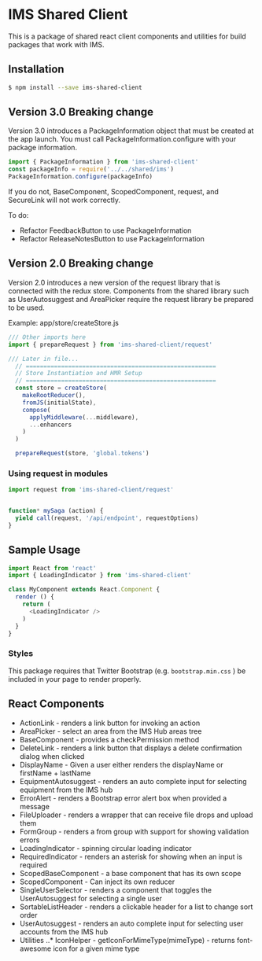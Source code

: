 # IMS Shared Client
This is a package of shared react client components and utilities for build packages that work with IMS.

## Installation
```bash
$ npm install --save ims-shared-client
```

## Version 3.0 Breaking change
Version 3.0 introduces a PackageInformation object that must be created at the app launch. You must call PackageInformation.configure with your package information.

```js
import { PackageInformation } from 'ims-shared-client'
const packageInfo = require('../../shared/ims')
PackageInformation.configure(packageInfo)
```

If you do not, BaseComponent, ScopedComponent, request, and SecureLink will not work correctly.

To do:
- Refactor FeedbackButton to use PackageInformation
- Refactor ReleaseNotesButton to use PackageInformation

## Version 2.0 Breaking change
Version 2.0 introduces a new version of the request library that is connected with the redux store. Components from the shared library such as UserAutosuggest and AreaPicker require the request library be prepared to be used.

Example: app/store/createStore.js

```js
/// Other imports here
import { prepareRequest } from 'ims-shared-client/request'

/// Later in file...
  // ======================================================
  // Store Instantiation and HMR Setup
  // ======================================================
  const store = createStore(
    makeRootReducer(),
    fromJS(initialState),
    compose(
      applyMiddleware(...middleware),
      ...enhancers
    )
  )

  prepareRequest(store, 'global.tokens')
```

### Using request in modules

```js
import request from 'ims-shared-client/request'


function* mySaga (action) {
  yield call(request, '/api/endpoint', requestOptions)
}
```

## Sample Usage
```js
import React from 'react'
import { LoadingIndicator } from 'ims-shared-client'

class MyComponent extends React.Component {
  render () {
    return (
      <LoadingIndicator />
    )
  }
}
```

### Styles
This package requires that Twitter Bootstrap (e.g. ```bootstrap.min.css``` ) be included in your page to render properly.

## React Components
* ActionLink - renders a link button for invoking an action
* AreaPicker - select an area from the IMS Hub areas tree
* BaseComponent - provides a checkPermission method
* DeleteLink - renders a link button that displays a delete confirmation dialog when clicked
* DisplayName - Given a user either renders the displayName or firstName + lastName
* EquipmentAutosuggest - renders an auto complete input for selecting equipment from the IMS hub
* ErrorAlert - renders a Bootstrap error alert box when provided a message
* FileUploader - renders a wrapper that can receive file drops and upload them
* FormGroup - renders a from group with support for showing validation errors
* LoadingIndicator - spinning circular loading indicator
* RequiredIndicator - renders an asterisk for showing when an input is required
* ScopedBaseComponent - a base component that has its own scope
* ScopedComponent - Can inject its own reducer
* SingleUserSelector - renders a component that toggles the UserAutosuggest for selecting a single user
* SortableListHeader - renders a clickable header for a list to change sort order
* UserAutosuggest - renders an auto complete input for selecting user accounts from the IMS hub
* Utilities 
..* IconHelper - getIconForMimeType(mimeType) - returns font-awesome icon for a given mime type
